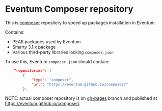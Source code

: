 Eventum Composer repository
===========================

This is [composer](https://getcomposer.org/) repository to speed up packages installation in Eventum.

Contains:
  - PEAR packages used by Eventum
  - Smarty 3.1.x package
  - Various third-party libraries lacking `composer.json`

To use this, Eventum `composer.json` should contain:

```json
	"repositories": [
		{
			"type": "composer",
			"url": "https://eventum.github.io/composer/"
		},
```

NOTE: actual composer repository is on [gh-pages](https://github.com/eventum/composer/tree/gh-pages) branch and published at https://eventum.github.io/composer/.
